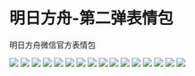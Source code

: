 # 明日方舟-第二弹表情包

明日方舟微信官方表情包

![](https://gcore.jsdelivr.net/gh/yoghurtlee-thu/twikoo-magic@main/image/Arknights_two/two_01.webp)
![](https://gcore.jsdelivr.net/gh/yoghurtlee-thu/twikoo-magic@main/image/Arknights_two/two_02.webp)
![](https://gcore.jsdelivr.net/gh/yoghurtlee-thu/twikoo-magic@main/image/Arknights_two/two_03.webp)
![](https://gcore.jsdelivr.net/gh/yoghurtlee-thu/twikoo-magic@main/image/Arknights_two/two_04.webp)
![](https://gcore.jsdelivr.net/gh/yoghurtlee-thu/twikoo-magic@main/image/Arknights_two/two_05.webp)
![](https://gcore.jsdelivr.net/gh/yoghurtlee-thu/twikoo-magic@main/image/Arknights_two/two_06.webp)
![](https://gcore.jsdelivr.net/gh/yoghurtlee-thu/twikoo-magic@main/image/Arknights_two/two_07.webp)
![](https://gcore.jsdelivr.net/gh/yoghurtlee-thu/twikoo-magic@main/image/Arknights_two/two_08.webp)
![](https://gcore.jsdelivr.net/gh/yoghurtlee-thu/twikoo-magic@main/image/Arknights_two/two_09.webp)
![](https://gcore.jsdelivr.net/gh/yoghurtlee-thu/twikoo-magic@main/image/Arknights_two/two_10.webp)
![](https://gcore.jsdelivr.net/gh/yoghurtlee-thu/twikoo-magic@main/image/Arknights_two/two_11.webp)
![](https://gcore.jsdelivr.net/gh/yoghurtlee-thu/twikoo-magic@main/image/Arknights_two/two_12.webp)
![](https://gcore.jsdelivr.net/gh/yoghurtlee-thu/twikoo-magic@main/image/Arknights_two/two_13.webp)
![](https://gcore.jsdelivr.net/gh/yoghurtlee-thu/twikoo-magic@main/image/Arknights_two/two_14.webp)
![](https://gcore.jsdelivr.net/gh/yoghurtlee-thu/twikoo-magic@main/image/Arknights_two/two_15.webp)
![](https://gcore.jsdelivr.net/gh/yoghurtlee-thu/twikoo-magic@main/image/Arknights_two/two_16.webp)
